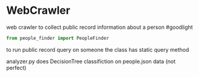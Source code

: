 # WebCrawler
web crawler to collect public record information about a person #goodlight

```python
from people_finder import PeopleFinder
```
to run public record query on someone the class has static query method 

analyzer.py does DecisionTree classifiction on people.json data (not perfect)
